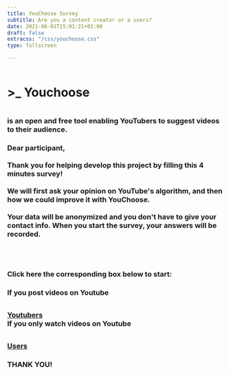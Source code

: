 ```yaml
---
title: YouChoose Survey
subtitle: Are you a content creator or a users?
date: 2021-06-01T15:01:21+01:00
draft: false
extracss: "/css/youchoose.css"
type: fullscreen

---
```

<div class="container">
<div class="col-md-11">


<div>
  <h1 class ="titlehp pink" style ="padding-top:1rem;">
   >_ Youchoose
  </h1>
  <h3 class ="titlehp " style ="padding-top:1rem;">
   <b> is an open and free tool enabling YouTubers to suggest videos to their audience.</b>
  </h3>
</div>

<div>
 <h3>
 Dear participant, <br><br>
 Thank you for helping develop this project by filling this <b>4 minutes survey!</b><br><br>
 We will first ask your opinion on YouTube's algorithm, and then how we could improve it with YouChoose.<br><br>
 Your data will be anonymized and you don't have to give your contact info. When you start the survey, your answers will be recorded.
 </h3>
</div>
</br></br>
<div>
 <h3>
  <b> Click here the corresponding box below to start:</b> 
 </h3> 
 <h3>
 If you post videos on Youtube<br>
    <div class="fba" style="padding-top:2rem;">
      <a class="fba" href="/survey_cc"><span class="fba">Youtubers</span></a>
    </div>
 If you only watch videos on Youtube<br>
    <div class="fba" style="padding-top:2rem;">
      <a class="fba" href="/survey_us"><span class="fba">Users</span></a>
    </div>
 </h3>
 <h3>
  <b> THANK YOU!</b> 
 </h3>
</div>
</div>
</div>